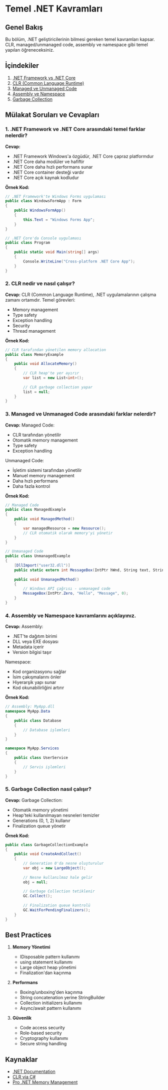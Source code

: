 # Temel .NET Kavramları

## Genel Bakış
Bu bölüm, .NET geliştiricilerinin bilmesi gereken temel kavramları kapsar. CLR, managed/unmanaged code, assembly ve namespace gibi temel yapıları öğreneceksiniz.

## İçindekiler
1. [.NET Framework vs .NET Core](framework-vs-core.md)
2. [CLR (Common Language Runtime)](clr.md)
3. [Managed ve Unmanaged Code](managed-unmanaged.md)
4. [Assembly ve Namespace](assembly-namespace.md)
5. [Garbage Collection](garbage-collection.md)

## Mülakat Soruları ve Cevapları

### 1. .NET Framework ve .NET Core arasındaki temel farklar nelerdir?
**Cevap:**
- .NET Framework Windows'a özgüdür, .NET Core çapraz platformdur
- .NET Core daha modüler ve hafiftir
- .NET Core daha hızlı performans sunar
- .NET Core container desteği vardır
- .NET Core açık kaynak kodludur

**Örnek Kod:**
```csharp
// .NET Framework'te Windows Forms uygulaması
public class WindowsFormApp : Form
{
    public WindowsFormApp()
    {
        this.Text = "Windows Forms App";
    }
}

// .NET Core'da Console uygulaması
public class Program
{
    public static void Main(string[] args)
    {
        Console.WriteLine("Cross-platform .NET Core App");
    }
}
```

### 2. CLR nedir ve nasıl çalışır?
**Cevap:**
CLR (Common Language Runtime), .NET uygulamalarının çalışma zamanı ortamıdır. Temel görevleri:
- Memory management
- Type safety
- Exception handling
- Security
- Thread management

**Örnek Kod:**
```csharp
// CLR tarafından yönetilen memory allocation
public class MemoryExample
{
    public void AllocateMemory()
    {
        // CLR heap'te yer ayırır
        var list = new List<int>();
        
        // CLR garbage collection yapar
        list = null;
    }
}
```

### 3. Managed ve Unmanaged Code arasındaki farklar nelerdir?
**Cevap:**
Managed Code:
- CLR tarafından yönetilir
- Otomatik memory management
- Type safety
- Exception handling

Unmanaged Code:
- İşletim sistemi tarafından yönetilir
- Manuel memory management
- Daha hızlı performans
- Daha fazla kontrol

**Örnek Kod:**
```csharp
// Managed Code
public class ManagedExample
{
    public void ManagedMethod()
    {
        var managedResource = new Resource();
        // CLR otomatik olarak memory'yi yönetir
    }
}

// Unmanaged Code
public class UnmanagedExample
{
    [DllImport("user32.dll")]
    public static extern int MessageBox(IntPtr hWnd, String text, String caption, uint type);
    
    public void UnmanagedMethod()
    {
        // Windows API çağrısı - unmanaged code
        MessageBox(IntPtr.Zero, "Hello", "Message", 0);
    }
}
```

### 4. Assembly ve Namespace kavramlarını açıklayınız.
**Cevap:**
Assembly:
- .NET'te dağıtım birimi
- DLL veya EXE dosyası
- Metadata içerir
- Version bilgisi taşır

Namespace:
- Kod organizasyonu sağlar
- İsim çakışmalarını önler
- Hiyerarşik yapı sunar
- Kod okunabilirliğini artırır

**Örnek Kod:**
```csharp
// Assembly: MyApp.dll
namespace MyApp.Data
{
    public class Database
    {
        // Database işlemleri
    }
}

namespace MyApp.Services
{
    public class UserService
    {
        // Servis işlemleri
    }
}
```

### 5. Garbage Collection nasıl çalışır?
**Cevap:**
Garbage Collection:
- Otomatik memory yönetimi
- Heap'teki kullanılmayan nesneleri temizler
- Generations (0, 1, 2) kullanır
- Finalization queue yönetir

**Örnek Kod:**
```csharp
public class GarbageCollectionExample
{
    public void CreateAndCollect()
    {
        // Generation 0'da nesne oluşturulur
        var obj = new LargeObject();
        
        // Nesne kullanılmaz hale gelir
        obj = null;
        
        // Garbage Collection tetiklenir
        GC.Collect();
        
        // Finalization queue kontrolü
        GC.WaitForPendingFinalizers();
    }
}
```

## Best Practices
1. **Memory Yönetimi**
   - IDisposable pattern kullanımı
   - using statement kullanımı
   - Large object heap yönetimi
   - Finalization'dan kaçınma

2. **Performans**
   - Boxing/unboxing'den kaçınma
   - String concatenation yerine StringBuilder
   - Collection initializers kullanımı
   - Async/await pattern kullanımı

3. **Güvenlik**
   - Code access security
   - Role-based security
   - Cryptography kullanımı
   - Secure string handling

## Kaynaklar
- [.NET Documentation](https://docs.microsoft.com/tr-tr/dotnet/)
- [CLR via C#](https://www.amazon.com/CLR-via-4th-Developer-Reference/dp/0735667454)
- [Pro .NET Memory Management](https://www.apress.com/gp/book/9781484240267) 